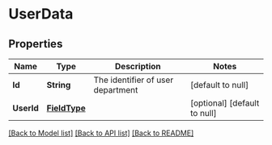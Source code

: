 # UserData
## Properties

| Name | Type | Description | Notes |
|------------ | ------------- | ------------- | -------------|
| **Id** | **String** | The identifier of user department | [default to null] |
| **UserId** | [**FieldType**](FieldType.md) |  | [optional] [default to null] |

[[Back to Model list]](../README.md#documentation-for-models) [[Back to API list]](../README.md#documentation-for-api-endpoints) [[Back to README]](../README.md)

